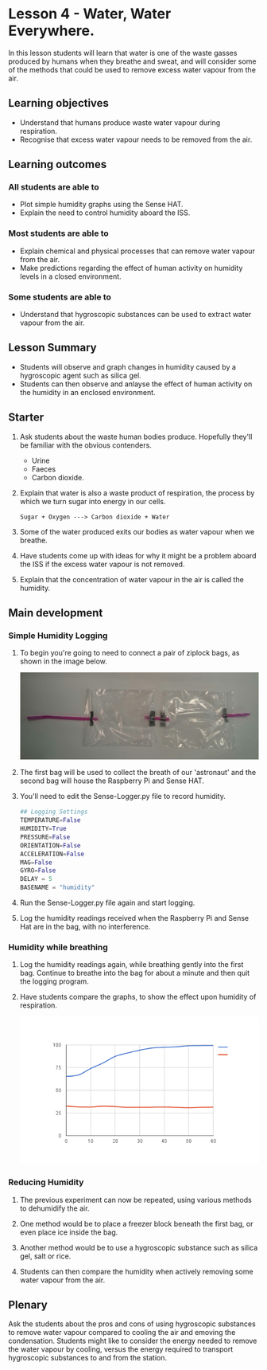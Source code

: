 # Lesson 4 - Water, Water Everywhere.

In this lesson students will learn that water is one of the waste gasses produced by humans when they breathe and sweat, and will consider some of the methods that could be used to remove excess water vapour from the air.

## Learning objectives

- Understand that humans produce waste water vapour during respiration.
- Recognise that excess water vapour needs to be removed from the air.

## Learning outcomes

### All students are able to

- Plot simple humidity graphs using the Sense HAT.
- Explain the need to control humidity aboard the ISS.

### Most students are able to

- Explain chemical and physical processes that can remove water vapour from the air.
- Make predictions regarding the effect of human activity on humidity levels in a closed environment.

### Some students are able to

- Understand that hygroscopic substances can be used to extract water vapour from the air.

## Lesson Summary

- Students will observe and graph changes in humidity caused by a hygroscopic agent such as silica gel.
- Students can then observe and anlayse the effect of human activity on the humidity in an enclosed environment.

## Starter

1. Ask students about the waste human bodies produce. Hopefully they'll be familiar with the obvious contenders.
    - Urine
    - Faeces
    - Carbon dioxide.

1. Explain that water is also a waste product of respiration, the process by which we turn sugar into energy in our cells.

    ```
    Sugar + Oxygen ---> Carbon dioxide + Water
    ```

1. Some of the water produced exits our bodies as water vapour when we breathe.

1. Have students come up with ideas for why it might be a problem aboard the ISS if the excess water vapour is not removed.

1. Explain that the concentration of water vapour in the air is called the humidity.

## Main development

### Simple Humidity Logging

1. To begin you're going to need to connect a pair of ziplock bags, as shown in the image below.

    ![bags](images/bags.jpg)

1. The first bag will be used to collect the breath of our 'astronaut' and the second bag will house the Raspberry Pi and Sense HAT.

1. You'll need to edit the Sense-Logger.py file to record humidity.

    ```python
    ## Logging Settings
    TEMPERATURE=False
    HUMIDITY=True
    PRESSURE=False
    ORIENTATION=False
    ACCELERATION=False
    MAG=False
    GYRO=False
    DELAY = 5
    BASENAME = "humidity"
    ```

1. Run the Sense-Logger.py file again and start logging.

1. Log the humidity readings received when the Raspberry Pi and Sense Hat are in the bag, with no interference.

### Humidity while breathing

1. Log the humidity readings again, while breathing gently into the first bag. Continue to breathe into the bag for about a minute and then quit the logging program.

1. Have students compare the graphs, to show the effect upon humidity of respiration.

    ![humidity](images/chart.png)

### Reducing Humidity

1. The previous experiment can now be repeated, using various methods to dehumidify the air.

1. One method would be to place a freezer block beneath the first bag, or even place ice inside the bag.

1. Another method would be to use a hygroscopic substance such as silica gel, salt or rice.

1. Students can then compare the humidity when actively removing some water vapour from the air.

## Plenary

Ask the students about the pros and cons of using hygroscopic substances to remove water vapour compared to cooling the air and emoving the condensation. Students might like to consider the energy needed to remove the water vapour by cooling, versus the energy required to transport hygroscopic substances to and from the station.



